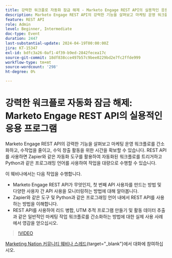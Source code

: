 ```yaml
---
title: 강력한 워크플로 자동화 잠금 해제 - Marketo Engage REST API의 실용적인 응용 프로그램
description: Marketo Engage REST API의 강력한 기능을 살펴보고 마케팅 운영 워크플로를 간소화하고, 수작업을 줄이고, 수익 창출 활동을 위한 시간을 확보할 수 있습니다. REST API를 사용하면 Zapier와 같은 자동화 도구를 활용하여 자동화된 워크플로를 트리거하고 Python과 같은 프로그래밍 언어를 트리거하여 작업을 대량으로 수행할 수 있습니다.이 웨비나에서 다음을 수행할 수 있습니다.- Marketo Engage REST API가 무엇인지, 첫 번째 API 사용자를 만드는 방법 및 여러 사용자에서의 API 사용을 모니터링하는 방법에 대해 알아봅니다.- Zapier와 같은 도구 및 Python과 같은 프로그래밍 언어 내에서 REST API를 사용하는 방법을 이해합니다.- REST API를 사용하여 리드 병합, UTM 추적 프로그램 만들기, 활동 데이터 추출과 같은 일반적인 마케팅 작업 워크플로를 간소화하는 방법에 대한 실제 사용 사례에서 영감을 얻으십시오.
feature: REST API
role: Admin
level: Beginner, Intermediate
doc-type: Event
duration: 2447
last-substantial-update: 2024-04-19T00:00:00Z
jira: KT-15347
exl-id: bdfc3a26-0af1-4f39-b9ed-2842fecea17c
source-git-commit: 18df838cce497b57c9bee0229bd2e7fc2ffde999
workflow-type: tm+mt
source-wordcount: '298'
ht-degree: 0%

---
```


# 강력한 워크플로 자동화 잠금 해제: Marketo Engage REST API의 실용적인 응용 프로그램

Marketo Engage REST API의 강력한 기능을 살펴보고 마케팅 운영 워크플로를 간소화하고, 수작업을 줄이고, 수익 창출 활동을 위한 시간을 확보할 수 있습니다. REST API를 사용하면 Zapier와 같은 자동화 도구를 활용하여 자동화된 워크플로를 트리거하고 Python과 같은 프로그래밍 언어를 사용하여 작업을 대량으로 수행할 수 있습니다.

이 웨비나에서는 다음 작업을 수행합니다.

- Marketo Engage REST API가 무엇인지, 첫 번째 API 사용자를 만드는 방법 및 다양한 사용자 간 API 사용을 모니터링하는 방법에 대해 알아봅니다.
- Zapier와 같은 도구 및 Python과 같은 프로그래밍 언어 내에서 REST API를 사용하는 방법을 이해합니다.
- REST API를 사용하여 리드 병합, UTM 추적 프로그램 만들기 및 활동 데이터 추출과 같은 일반적인 마케팅 작업 워크플로를 간소화하는 방법에 대한 실제 사용 사례에서 영감을 얻으십시오.

>[!VIDEO](https://video.tv.adobe.com/v/3428435/?learn=on)


[Marketing Nation 커뮤니티 웨비나 스레드](https://nation.marketo.com/t5/product-discussions/webinar-april-17th-8am-pst-unlocking-powerful-workflow/td-p/346330){target="_blank"}에서 대화에 참여하십시오.
